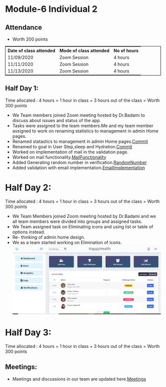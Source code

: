 # Module-6 Individual 2

## Attendance
- Worth 200 points

<table style="width:100%;border: 1px solid black;">
<tr>
<th>Date of class attended</th>	
<th>Mode of class attended</th>
<th>No of hours</th>
</tr>
<tr>
<td> 11/09/2020</td>
<td>Zoom Session</td>
<td>4 hours</td>
</tr>
<tr>
<td>11/11/2020</td>
<td>Zoom Session</td>
<td> 4 hours</td>  
</tr>
<tr>
<td>11/13/2020</td>
<td>Zoom Session</td>
<td> 4 hours</td>  
</tr>
</table>

## Half Day 1:

Time allocated : 4 hours = 1 hour in class + 3 hours out of the class = Worth 300 points

- We Team members joined Zoom meeting hosted by Dr.Badami to discuss about issues and status of the app.
- Tasks were assigned to the team members.Me and my team member assigned to work on renaming statistics to management in admin Home pages.
- Renamed statastics to management in admin Home pages.[Commit](https://github.com/harishThadka/happyHealth/commit/b1a164197677d5bf28e9f7ad2ecfe08f56c21ffd)
- Renamed to goal in User Step,sleep and Hydration.[Commit](https://github.com/harishThadka/happyHealth/commit/9568a2293df2bc5fb7f5f11785b83c5775ef44ea)
- Worked on implementation of mail in the validation page.
- Worked on mail functionality.[MailFunctionality](https://github.com/harishThadka/happyHealth/commit/054de304ee892eea162049b5de65cb8691e53d79)
- Added Generating random number in verification.[RandomNumber](https://github.com/harishThadka/happyHealth/commit/bef66031be6d5baabf4fe34f0bb4c4c5eecb2717)
- Added validation with email implementation.[EmailImplementation](https://github.com/harishThadka/happyHealth/commit/133e32be153c1d23aac55b7c677c4ae1a7c1437f)

# Half Day 2:

Time allocated : 4 hours = 1 hour in class + 3 hours out of the class = Worth 300 points

- We Team Members joined Zoom meeting hosted by Dr.Badami and we all team members were divided into groups and assigned tasks.
- We Team assigned task on Eliminating icons and using list or table of options instead.
- Re- thinking of admin home design.
- We as a team started working on Elimination of icons.![Icons](https://github.com/jscodebit/happyhealth-dashboard/blob/main/HappyHealth.PNG)

# Half Day 3:

Time allocated : 4 hours = 1 hour in class + 3 hours out of the class = Worth 300 points

## Meetings:
- Meetings and discussions in our team are updated here.[Meetings](https://github.com/annie0sc/gdp_health_app/blob/master/design-architecture/meeting.md)

